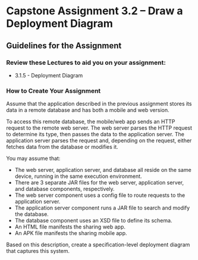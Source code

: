 # Capstone Assignment 3.2 – Draw a Deployment Diagram

## Guidelines for the Assignment

### Review these Lectures to aid you on your assignment:

- 3.1.5 - Deployment Diagram

### How to Create Your Assignment

Assume that the application described in the previous assignment stores its data in a remote database and has both a mobile and web version.

To access this remote database, the mobile/web app sends an HTTP request to the remote web server. The web server parses the HTTP request to determine its type, then passes the data to the application server. The application server parses the request and, depending on the request, either fetches data from the database or modifies it.

You may assume that:

- The web server, application server, and database all reside on the same device, running in the same execution environment.
- There are 3 separate JAR files for the web server, application server, and database components, respectively.
- The web server component uses a config file to route requests to the application server.
- The application server component runs a JAR file to search and modify the database.
- The database component uses an XSD file to define its schema.
- An HTML file manifests the sharing web app.
- An APK file manifests the sharing mobile app.

Based on this description, create a specification-level deployment diagram that captures this system.
